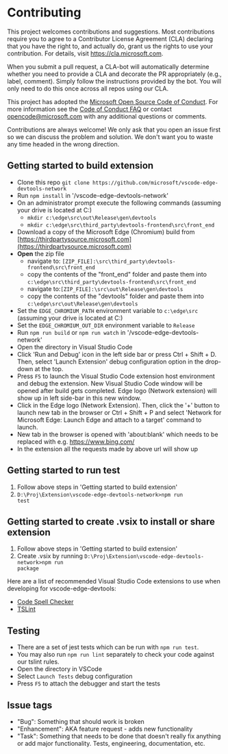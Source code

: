 # Contributing

This project welcomes contributions and suggestions. Most contributions require
you to agree to a Contributor License Agreement (CLA) declaring that you have
the right to, and actually do, grant us the rights to use your contribution. For
details, visit https://cla.microsoft.com.

When you submit a pull request, a CLA-bot will automatically determine whether
you need to provide a CLA and decorate the PR appropriately (e.g., label,
comment). Simply follow the instructions provided by the bot. You will only need
to do this once across all repos using our CLA.

This project has adopted the
[Microsoft Open Source Code of Conduct](https://opensource.microsoft.com/codeofconduct/).
For more information see the
[Code of Conduct FAQ](https://opensource.microsoft.com/codeofconduct/faq/) or
contact [opencode@microsoft.com](mailto:opencode@microsoft.com) with any
additional questions or comments.

Contributions are always welcome! We only ask that you open an issue first so we
can discuss the problem and solution. We don't want you to waste any time headed
in the wrong direction.

## Getting started to build extension

-   Clone this repo
    `git clone https://github.com/microsoft/vscode-edge-devtools-network`
-   Run `npm install` in '/vscode-edge-devtools-network'
-   On an administrator prompt execute the following commands (assuming your
    drive is located at C:\)
    -   `mkdir c:\edge\src\out\Release\gen\devtools`
    -   `mkdir c:\edge\src\third_party\devtools-frontend\src\front_end`
-   Download a copy of the Microsoft Edge (Chromium) build from
    [https://thirdpartysource.microsoft.com](https://thirdpartysource.microsoft.com)
-   **Open** the zip file
    -   navigate to:
        `[ZIP_FILE]:\src\third_party\devtools-frontend\src\front_end`
    -   copy the contents of the "front_end" folder and paste them into
        `c:\edge\src\third_party\devtools-frontend\src\front_end`
    -   navigate to:`[ZIP_FILE]:\src\out\Release\gen\devtools`
    -   copy the contents of the "devtools" folder and paste them into
        `c:\edge\src\out\Release\gen\devtools`
-   Set the `EDGE_CHROMIUM_PATH` environment variable to `c:\edge\src` (assuming
    your drive is located at C:\)
-   Set the `EDGE_CHROMIUM_OUT_DIR` environment variable to `Release`
-   Run `npm run build` or `npm run watch` in '/vscode-edge-devtools-network'
-   Open the directory in Visual Studio Code
-   Click 'Run and Debug' icon in the left side bar or press Ctrl + Shift + D.
    Then, select 'Launch Extension' debug configuration option in the drop-down
    at the top.
-   Press `F5` to launch the Visual Studio Code extension host environment and
    debug the extension. New Visual Studio Code window will be opened after
    build gets completed. Edge logo (Network extension) will show up in left
    side-bar in this new window.
-   Click in the Edge logo (Network Extension). Then, click the '+' button to
    launch new tab in the browser or Ctrl + Shift + P and select 'Network for
    Microsoft Edge: Launch Edge and attach to a target' command to launch.
-   New tab in the browser is opened with 'about:blank' which needs to be
    replaced with e.g. https://www.bing.com/
-   In the extension all the requests made by above url will show up

## Getting started to run test

1. Follow above steps in 'Getting started to build extension'
2. <code>D:\Proj\Extension\vscode-edge-devtools-network>npm run test</code>

## Getting started to create .vsix to install or share extension

1. Follow above steps in 'Getting started to build extension'
2. Create .vsix by running
   <code>D:\Proj\Extension\vscode-edge-devtools-network>npm run package</code>

Here are a list of recommended Visual Studio Code extensions to use when
developing for vscode-edge-devtools:

-   [Code Spell Checker](https://marketplace.visualstudio.com/items?itemName=streetsidesoftware.code-spell-checker)
-   [TSLint](https://marketplace.visualstudio.com/items?itemName=ms-vscode.vscode-typescript-tslint-plugin)

## Testing

-   There are a set of jest tests which can be run with `npm run test`.
-   You may also run `npm run lint` separately to check your code against our
    tslint rules.
-   Open the directory in VSCode
-   Select `Launch Tests` debug configuration
-   Press `F5` to attach the debugger and start the tests

## Issue tags

-   "Bug": Something that should work is broken
-   "Enhancement": AKA feature request - adds new functionality
-   "Task": Something that needs to be done that doesn't really fix anything or
    add major functionality. Tests, engineering, documentation, etc.

